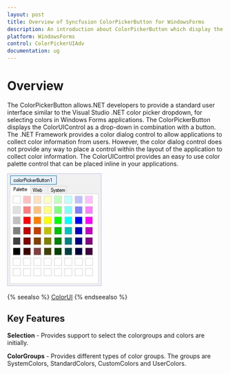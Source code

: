```yaml
---
layout: post
title: Overview of Syncfusion ColorPickerButton for WindowsForms
description: An introduction about ColorPickerButton which display the Color picker dropdown in combination with a button
platform: WindowsForms
control: ColorPickerUIAdv 
documentation: ug
---
```

# Overview

The ColorPickerButton allows.NET developers to provide a standard user interface similar to the Visual Studio .NET color picker dropdown, for selecting colors in Windows Forms applications. The ColorPickerButton displays the ColorUIControl as a drop-down in combination with a button. The .NET Framework provides a color dialog control to allow applications to collect color information from users. However, the color dialog control does not provide any way to place a control within the layout of the application to collect color information. The ColorUIControl provides an easy to use color palette control that can be placed inline in your applications. 

![Overview of ColorPickerButton](ColorPickerButton_images/Overview_img246.jpeg) 


{% seealso %}
[ColorUI](/windowsforms/colorui/overview)
{% endseealso %}

## Key Features

**Selection** - Provides support to select the colorgroups and colors are initially.

**ColorGroups** - Provides different types of color groups. The groups are SystemColors, StandardColors, CustomColors and UserColors.
